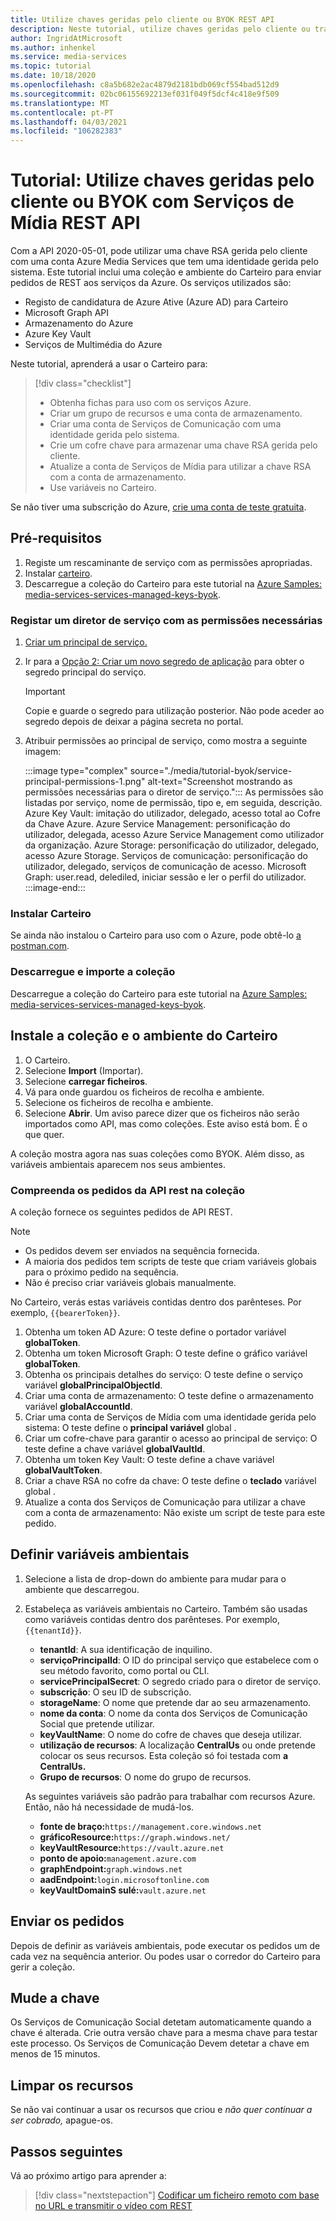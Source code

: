 ```yaml
---
title: Utilize chaves geridas pelo cliente ou BYOK REST API
description: Neste tutorial, utilize chaves geridas pelo cliente ou traga a sua própria chave (BYOK) com uma conta de armazenamento Azure Media Services.
author: IngridAtMicrosoft
ms.author: inhenkel
ms.service: media-services
ms.topic: tutorial
ms.date: 10/18/2020
ms.openlocfilehash: c8a5b682e2ac4879d2181bdb069cf554bad512d9
ms.sourcegitcommit: 02bc06155692213ef031f049f5dcf4c418e9f509
ms.translationtype: MT
ms.contentlocale: pt-PT
ms.lasthandoff: 04/03/2021
ms.locfileid: "106282383"
---
```

# <a name="tutorial-use-customer-managed-keys-or-byok-with-media-services-rest-api"></a>Tutorial: Utilize chaves geridas pelo cliente ou BYOK com Serviços de Mídia REST API

Com a API 2020-05-01, pode utilizar uma chave RSA gerida pelo cliente com uma conta Azure Media Services que tem uma identidade gerida pelo sistema. Este tutorial inclui uma coleção e ambiente do Carteiro para enviar pedidos de REST aos serviços da Azure. Os serviços utilizados são:

- Registo de candidatura de Azure Ative (Azure AD) para Carteiro
- Microsoft Graph API
- Armazenamento do Azure
- Azure Key Vault
- Serviços de Multimédia do Azure

Neste tutorial, aprenderá a usar o Carteiro para:

> [!div class="checklist"]
> - Obtenha fichas para uso com os serviços Azure.
> - Criar um grupo de recursos e uma conta de armazenamento.
> - Criar uma conta de Serviços de Comunicação com uma identidade gerida pelo sistema.
> - Crie um cofre chave para armazenar uma chave RSA gerida pelo cliente.
> - Atualize a conta de Serviços de Mídia para utilizar a chave RSA com a conta de armazenamento.
> - Use variáveis no Carteiro.

Se não tiver uma subscrição do Azure, [crie uma conta de teste gratuita](https://azure.microsoft.com/free/).

## <a name="prerequisites"></a>Pré-requisitos

1. Registe um rescaminante de serviço com as permissões apropriadas.
1. Instalar [carteiro](https://www.postman.com).
1. Descarregue a coleção do Carteiro para este tutorial na [Azure Samples: media-services-services-managed-keys-byok](https://github.com/Azure-Samples/media-services-customer-managed-keys-byok).

### <a name="register-a-service-principal-with-the-needed-permissions"></a>Registar um diretor de serviço com as permissões necessárias

1. [Criar um principal de serviço.](../../active-directory/develop/howto-create-service-principal-portal.md)
1. Ir para a [Opção 2: Criar um novo segredo de aplicação](../../active-directory/develop/howto-create-service-principal-portal.md#authentication-two-options) para obter o segredo principal do serviço.

   > [!IMPORTANT]
   >Copie e guarde o segredo para utilização posterior. Não pode aceder ao segredo depois de deixar a página secreta no portal.

1. Atribuir permissões ao principal de serviço, como mostra a seguinte imagem:

   :::image type="complex" source="./media/tutorial-byok/service-principal-permissions-1.png" alt-text="Screenshot mostrando as permissões necessárias para o diretor de serviço.":::
   As permissões são listadas por serviço, nome de permissão, tipo e, em seguida, descrição. Azure Key Vault: imitação do utilizador, delegado, acesso total ao Cofre da Chave Azure. Azure Service Management: personificação do utilizador, delegada, acesso Azure Service Management como utilizador da organização. Azure Storage: personificação do utilizador, delegado, acesso Azure Storage. Serviços de comunicação: personificação do utilizador, delegado, serviços de comunicação de acesso. Microsoft Graph: user.read, delediled, iniciar sessão e ler o perfil do utilizador.
   :::image-end:::

### <a name="install-postman"></a>Instalar Carteiro

Se ainda não instalou o Carteiro para uso com o Azure, pode obtê-lo [a postman.com](https://www.postman.com/).

### <a name="download-and-import-the-collection"></a>Descarregue e importe a coleção

Descarregue a coleção do Carteiro para este tutorial na [Azure Samples: media-services-services-managed-keys-byok](https://github.com/Azure-Samples/media-services-customer-managed-keys-byok).

## <a name="install-the-postman-collection-and-environment"></a>Instale a coleção e o ambiente do Carteiro

1. O Carteiro.
1. Selecione **Import** (Importar).
1. Selecione **carregar ficheiros**.
1. Vá para onde guardou os ficheiros de recolha e ambiente.
1. Selecione os ficheiros de recolha e ambiente.
1. Selecione **Abrir**. Um aviso parece dizer que os ficheiros não serão importados como API, mas como coleções. Este aviso está bom. É o que quer.

A coleção mostra agora nas suas coleções como BYOK. Além disso, as variáveis ambientais aparecem nos seus ambientes.

### <a name="understand-the-rest-api-requests-in-the-collection"></a>Compreenda os pedidos da API rest na coleção

A coleção fornece os seguintes pedidos de API REST.

> [!NOTE]
>
>- Os pedidos devem ser enviados na sequência fornecida.
>- A maioria dos pedidos tem scripts de teste que criam variáveis globais para o próximo pedido na sequência.
>- Não é preciso criar variáveis globais manualmente.

No Carteiro, verás estas variáveis contidas dentro dos parênteses. Por exemplo, `{{bearerToken}}`.

1. Obtenha um token AD Azure: O teste define o portador variável **globalToken**.
2. Obtenha um token Microsoft Graph: O teste define o gráfico variável **globalToken**.
3. Obtenha os principais detalhes do serviço: O teste define o serviço variável **globalPrincipalObjectId**.
4. Criar uma conta de armazenamento: O teste define o armazenamento variável **globalAccountId**.
5. Criar uma conta de Serviços de Mídia com uma identidade gerida pelo sistema: O teste define o **principal variável** global .
6. Criar um cofre-chave para garantir o acesso ao principal de serviço: O teste define a chave variável **globalVaultId**.
7. Obtenha um token Key Vault: O teste define a chave variável **globalVaultToken**.
8. Criar a chave RSA no cofre da chave: O teste define o **teclado** variável global .
9. Atualize a conta dos Serviços de Comunicação para utilizar a chave com a conta de armazenamento: Não existe um script de teste para este pedido.

## <a name="define-environment-variables"></a>Definir variáveis ambientais

1. Selecione a lista de drop-down do ambiente para mudar para o ambiente que descarregou.
1. Estabeleça as variáveis ambientais no Carteiro. Também são usadas como variáveis contidas dentro dos parênteses. Por exemplo, `{{tenantId}}`.

    - **tenantId**: A sua identificação de inquilino.
    - **serviçoPrincipalId**: O ID do principal serviço que estabelece com o seu método favorito, como portal ou CLI.
    - **servicePrincipalSecret**: O segredo criado para o diretor de serviço.
    - **subscrição**: O seu ID de subscrição.
    - **storageName**: O nome que pretende dar ao seu armazenamento.
    - **nome da conta**: O nome da conta dos Serviços de Comunicação Social que pretende utilizar.
    - **keyVaultName**: O nome do cofre de chaves que deseja utilizar.
    - **utilização de recursos**: A localização **CentralUs** ou onde pretende colocar os seus recursos. Esta coleção só foi testada com **a CentralUs.**
    - **Grupo de recursos**: O nome do grupo de recursos.

    As seguintes variáveis são padrão para trabalhar com recursos Azure. Então, não há necessidade de mudá-los.

    - **fonte de braço:**`https://management.core.windows.net`
    - **gráficoResource:**`https://graph.windows.net/`
    - **keyVaultResource:**`https://vault.azure.net`
    - **ponto de apoio:**`management.azure.com`
    - **graphEndpoint:**`graph.windows.net`
    - **aadEndpoint:**`login.microsoftonline.com`
    - **keyVaultDomainS sulé:**`vault.azure.net`

## <a name="send-the-requests"></a>Enviar os pedidos

Depois de definir as variáveis ambientais, pode executar os pedidos um de cada vez na sequência anterior. Ou podes usar o corredor do Carteiro para gerir a coleção.

## <a name="change-the-key"></a>Mude a chave

Os Serviços de Comunicação Social detetam automaticamente quando a chave é alterada. Crie outra versão chave para a mesma chave para testar este processo. Os Serviços de Comunicação Devem detetar a chave em menos de 15 minutos.

## <a name="clean-up-resources"></a>Limpar os recursos

Se não vai continuar a usar os recursos que criou e *não quer continuar a ser cobrado,* apague-os.

## <a name="next-steps"></a>Passos seguintes

Vá ao próximo artigo para aprender a:
> [!div class="nextstepaction"]
> [Codificar um ficheiro remoto com base no URL e transmitir o vídeo com REST](stream-files-tutorial-with-rest.md)